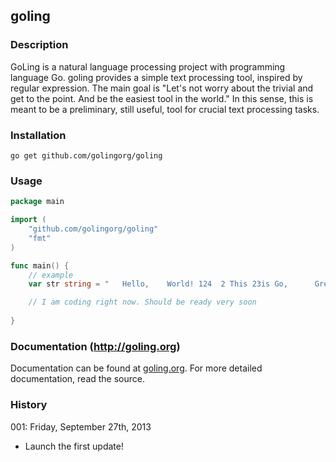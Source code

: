 ## goling

### Description
GoLing is a natural language processing project with programming language Go. goling provides a simple text processing tool, inspired by regular expression. The main goal is "Let's not worry about the trivial and get to the point. And be the easiest tool in the world." In this sense, this is meant to be a preliminary, still useful, tool for crucial text processing tasks.

### Installation
`go get github.com/golingorg/goling`

### Usage
```go
package main

import (
	"github.com/golingorg/goling"
	"fmt"
)

func main() {
	// example
	var str string = "   Hello,    World! 124  2 This 23is Go,		Great  "

	// I am coding right now. Should be ready very soon
	
}
```


### Documentation (http://goling.org)
Documentation can be found at [goling.org](http://godoc.org/).
For more detailed documentation, read the source.

### History
001: Friday, September 27th, 2013
- Launch the first update!